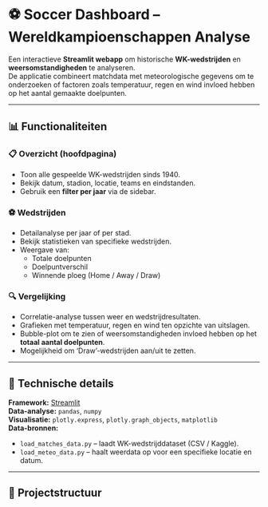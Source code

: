 # ⚽ Soccer Dashboard – Wereldkampioenschappen Analyse

Een interactieve **Streamlit webapp** om historische **WK-wedstrijden** en **weersomstandigheden** te analyseren.  
De applicatie combineert matchdata met meteorologische gegevens om te onderzoeken of factoren zoals temperatuur, regen en wind invloed hebben op het aantal gemaakte doelpunten.

---

## 📊 Functionaliteiten

### 📋 Overzicht (hoofdpagina)

- Toon alle gespeelde WK-wedstrijden sinds 1940.
- Bekijk datum, stadion, locatie, teams en eindstanden.
- Gebruik een **filter per jaar** via de sidebar.

### ⚽ Wedstrijden

- Detailanalyse per jaar of per stad.
- Bekijk statistieken van specifieke wedstrijden.
- Weergave van:
  - Totale doelpunten
  - Doelpuntverschil
  - Winnende ploeg (Home / Away / Draw)

### 🔍 Vergelijking

- Correlatie-analyse tussen weer en wedstrijdresultaten.
- Grafieken met temperatuur, regen en wind ten opzichte van uitslagen.
- Bubble-plot om te zien of weersomstandigheden invloed hebben op het **totaal aantal doelpunten**.
- Mogelijkheid om ‘Draw’-wedstrijden aan/uit te zetten.

---

## 🧠 Technische details

**Framework:** [Streamlit](https://streamlit.io/)  
**Data-analyse:** `pandas`, `numpy`  
**Visualisatie:** `plotly.express`, `plotly.graph_objects`, `matplotlib`  
**Data-bronnen:**

- `load_matches_data.py` – laadt WK-wedstrijddataset (CSV / Kaggle).
- `load_meteo_data.py` – haalt weerdata op voor een specifieke locatie en datum.

---

## 📁 Projectstructuur
